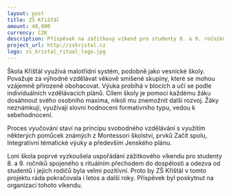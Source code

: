 ```yaml
---
layout: post
title: ZŠ Křišťál
amount: 40,000
currency: CZK
description: Příspěvek na zážitkový víkend pro studenty 8. a 9. ročníků
project_url: http://zskristal.cz
logo: zs_kristal_ritual_logo.jpg
---
```


Škola Křišťál využívá malotřídní systém, podobně jako vesnické školy. Považuje za výhodné vzdělávat věkově smíšené skupiny, které se mohou vzájemně přirozeně obohacovat. Výuka probíhá v blocích a učí se podle individuálních vzdělávacích plánů. Cílem školy je pomoci každému žáku dosáhnout svého osobního maxima, nikoli mu znemožnit další rozvoj. Žáky neznámkují, využívají slovní hodnocení formativního typu, vedou k sebehodnocení.

Proces vyučování staví na principu svobodného vzdělávání s využitím některých pomůcek známých z Montessori školství, prvků Začít spolu, Integrativní tématické výuky a především Jenského plánu.

Loni škola poprvé vyzkoušela uspořádání zážitkového víkendu pro studenty 8. a 9. ročníků spojeného s rituálním přechodem do dospělosti a odezva od studentů i jejich rodičů byla velmi pozitivní. Proto by ZŠ Křištál v tomto projektu ráda pokračovala i letos a další roky. Příspěvek byl poskytnut na organizaci tohoto víkendu. 
